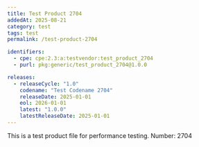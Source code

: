 ```yaml
---
title: Test Product 2704
addedAt: 2025-08-21
category: test
tags: test
permalink: /test-product-2704

identifiers:
  - cpe: cpe:2.3:a:testvendor:test_product_2704
  - purl: pkg:generic/test_product_2704@1.0.0

releases:
  - releaseCycle: "1.0"
    codename: "Test Codename 2704"
    releaseDate: 2025-01-01
    eol: 2026-01-01
    latest: "1.0.0"
    latestReleaseDate: 2025-01-01
---
```


This is a test product file for performance testing. Number: 2704

